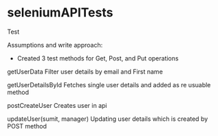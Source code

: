 # seleniumAPITests
Test


Assumptions and write approach:
- Created 3 test methods for Get, Post, and Put operations

getUserData
	Filter user details by email and First name

getUserDetailsById
	Fetches single user details and added as re usuable method

postCreateUser
	Creates user in api

updateUser(sumit, manager)
	Updating user details which is created by POST method